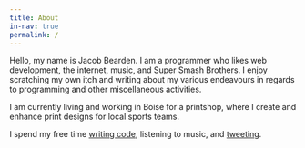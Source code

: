 ```yaml
---
title: About
in-nav: true
permalink: /
---
```

Hello, my name is Jacob Bearden. I am a programmer who likes web development, the internet, music, and Super Smash Brothers. I enjoy scratching my own itch and writing about my various endeavours in regards to programming and other miscellaneous activities.

I am currently living and working in Boise for a printshop, where I create and enhance print designs for local sports teams.

I spend my free time [writing code](//github.com/jacobbearden), listening to music, and [tweeting](//twitter.com/jacobbearden_).
